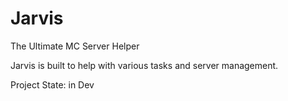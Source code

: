 Jarvis
======

The Ultimate MC Server Helper


Jarvis is built to help with various tasks and server management.

Project State: in Dev


